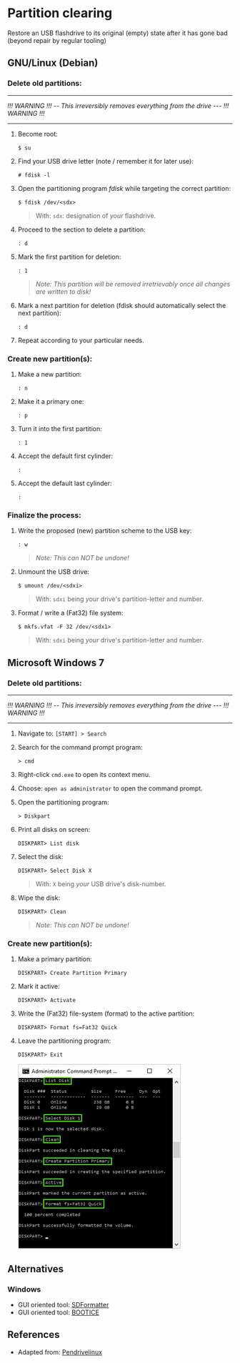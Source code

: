 # Partition clearing

<!-- thumb-drive, USB-disk, USB-drive, USB-key, flashku -->
<!-- wipe, erase, repair, delete, fix, format, clear -->

Restore an USB flashdrive to its original (empty) state after it has gone bad (beyond repair by regular tooling)

## GNU/Linux (Debian)

### Delete old partitions:

---
_!!! WARNING !!! -- This irreversibly removes *everything* from the drive --- !!! WARNING !!!_

---

1. Become root:

	```
	$ su
	```

2. Find your USB drive letter (note / remember it for later use):

	```
	# fdisk -l
	```

3. Open the partitioning program _fdisk_ while targeting the correct partition:

	```
	$ fdisk /dev/<sdx>
	```
	> With: `sdx`: designation of _your_ flashdrive.

4. Proceed to the section to delete a partition:

	```
	: d
	```

5. Mark the first partition for deletion:

	```
	: 1
	```

	> _Note: This partition will be removed irretrievably once all changes are written to disk!_

1. Mark a next partition for deletion (fdisk should automatically select the next partition):

	```
	: d
	```

2.	Repeat according to your particular needs.


### Create new partition(s):

1. Make a new partition:

	```
	: n
	```

2. Make it a primary one:

	```
	: p
	```

3. Turn it into the first partition:

	```
	: 1
	```

4. Accept the default first cylinder:

	```
	:
	```

5. Accept the default last cylinder:

	```
	:
	```

### Finalize the process:

1. Write the proposed (new) partition scheme to the USB key:

	```
	: w
	```

	> _Note: This can NOT be undone!_

2. Unmount the USB drive:

	```
	$ umount /dev/<sdxi>
	```

	> With: `sdxi` being _your_ drive's partition-letter and number.

1. Format / write a (Fat32) file system:

	```
	$ mkfs.vfat -F 32 /dev/<sdx1>
	```

	> With: `sdxi` being _your_ drive's partition-letter and number.


## Microsoft Windows 7

### Delete old partitions:

---
_!!! WARNING !!! -- This irreversibly removes *everything* from the drive --- !!! WARNING !!!_

---

1. Navigate to: `[START] > Search`

2. Search for the command prompt program:

	```
	> cmd
	```

3. Right-click `cmd.exe` to open its context menu.

4. Choose: `open as administrator` to open the command prompt.

2. Open the partitioning program:

	```
	> Diskpart
	```

3. Print all disks on screen:

	```
	DISKPART> List disk
	```

4. Select the disk:

	```
	DISKPART> Select Disk X
	```
	>	With: `X` being _your_ USB drive's disk-number.

5. Wipe the disk:

	```
	DISKPART> Clean
	```

	> _Note: This can NOT be undone!_

### Create new partition(s):

1. Make a primary partition:

	```
	DISKPART> Create Partition Primary
	```

2. Mark it active:

	```
	DISKPART> Activate
	```

3. Write the (Fat32) file-system (format) to the active partition:

	```
	DISKPART> Format fs=Fat32 Quick
	```

4. Leave the partitioning program:

	```
	DISKPART> Exit
	```

	![Diskpart](assets/diskpart-procedure.png)



## Alternatives

### Windows

- GUI oriented tool: [SDFormatter][2]
- GUI oriented tool: [BOOTICE][3]



## References

- Adapted from: [Pendrivelinux][1]


<!-- References -->
[1]:https://www.pendrivelinux.com/restoring-your-usb-key-partition/
[2]: https://www.sdcard.org/downloads/formatter_4
[3]:http://bbs.wuyou.net/forum.php?mod=viewthread&tid=57675&extra=page%3D1&page=1
